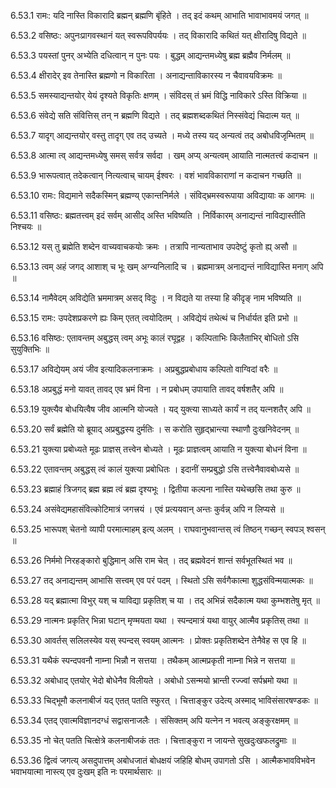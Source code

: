 6.53.1
रामः:
यदि नास्ति विकारादि ब्रह्मन् ब्रह्मणि बृंहिते ।
तद् इदं कथम् आभाति भावाभावमयं जगत् ॥


6.53.2
वसिष्ठः:
अपुनःप्रागवस्थानं यत् स्वरूपविपर्ययः ।
तद् विकारादि कथितं यत् क्षीरादिषु विद्यते ॥


6.53.3
पयस्तां पुनर् अभ्येति दधित्वान् न पुनः पयः ।
बुद्धम् आद्यन्तमध्येषु ब्रह्म ब्रह्मैव निर्मलम् ॥


6.53.4
क्षीरादेर् इव तेनास्ति ब्रह्मणो न विकारिता ।
अनाद्यन्ताविकारस्य न चैवावयविक्रमः ॥


6.53.5
समस्याद्यन्तयोर् येयं दृश्यते विकृतिः क्षणम् ।
संविदस् तं भ्रमं विद्धि नाविकारे ऽस्ति विक्रिया ॥


6.53.6
संवेद्ये सति संवित्तिस् तन् न ब्रह्मणि विद्यते ।
तद् ब्रह्मशब्दकथितं निस्संवेद्यं चिदात्म यत् ॥


6.53.7
यादृग् आद्यन्तयोर् वस्तु तादृग् एव तद् उच्यते ।
मध्ये तस्य यद् अन्यत्वं तद् अबोधविजृम्भितम् ॥


6.53.8
आत्मा त्व् आद्यन्तमध्येषु समस् सर्वत्र सर्वदा ।
खम् अप्य् अन्यत्वम् आयाति नात्मतत्त्वं कदाचन ॥


6.53.9
भारूपत्वात् तदेकत्वान् नित्यत्वाच् चायम् ईश्वरः ।
वशं भावविकाराणां न कदाचन गच्छति ॥


6.53.10
रामः:
विद्यमाने सदैकस्मिन् ब्रह्मण्य् एकान्तनिर्मले ।
संविद्भ्रमस्वरूपाया अविद्यायाः क आगमः ॥


6.53.11
वसिष्ठः:
ब्रह्मतत्त्वम् इदं सर्वम् आसीद् अस्ति भविष्यति ।
निर्विकारम् अनाद्यन्तं नाविद्यास्तीति निश्चयः ॥


6.53.12
यस् तु ब्रह्मेति शब्देन वाच्यवाचकयोः क्रमः ।
तत्रापि नान्यताभाव उपदेष्टुं कृतो ह्य् असौ ॥


6.53.13
त्वम् अहं जगद् आशाश् च भूः खम् अग्न्यनिलादि च ।
ब्रह्ममात्रम् अनाद्यन्तं नाविद्यास्ति मनाग् अपि ॥


6.53.14
नामैवेदम् अविद्येति भ्रममात्रम् असद् विदुः ।
न विद्यते या तस्या हि कीदृङ् नाम भविष्यति ॥


6.53.15
रामः:
उपदेशप्रकरणे ह्यः किम् एतत् त्वयोदितम् ।
अविद्येयं तथेत्थं च निर्धार्यत इति प्रभो ॥


6.53.16
वसिष्ठः:
एतावन्तम् अबुद्धस् त्वम् अभूः कालं रघूद्वह ।
कल्पिताभिः किलैताभिर् बोधितो ऽसि सुयुक्तिभिः ॥


6.53.17
अविद्येयम् अयं जीव इत्यादिकलनाक्रमः ।
अप्रबुद्धप्रबोधाय कल्पितो वाग्विदां वरैः ॥


6.53.18
अप्रबुद्धं मनो यावत् तावद् एव भ्रमं विना ।
न प्रबोधम् उपायाति तावद् वर्षशतैर् अपि ॥


6.53.19
युक्त्यैव बोधयित्वैष जीव आत्मनि योज्यते ।
यद् युक्त्या साध्यते कार्यं न तद् यत्नशतैर् अपि ॥


6.53.20
सर्वं ब्रह्मेति यो ब्रूयाद् अप्रबुद्धस्य दुर्मतिः ।
स करोति सुहृद्भ्रान्त्या स्थाणौ दुःखनिवेदनम् ॥


6.53.21
युक्त्या प्रबोध्यते मूढः प्राज्ञस् तत्त्वेन बोध्यते ।
मूढः प्राज्ञत्वम् आयाति न युक्त्या बोधनं विना ॥


6.53.22
एतावन्तम् अबुद्धस् त्वं कालं युक्त्या प्रबोधितः ।
इदानीं सम्प्रबुद्धो ऽसि तत्त्वेनैवावबोध्यसे ॥


6.53.23
ब्रह्माहं त्रिजगद् ब्रह्म ब्रह्म त्वं ब्रह्म दृश्यभूः ।
द्वितीया कल्पना नास्ति यथेच्छसि तथा कुरु ॥


6.53.24
असंवेद्यमहासंवित्कोटिमात्रं जगत्त्रयं ।
एवं प्रत्ययवान् अन्तः कुर्वन्न् अपि न लिप्यसे ॥


6.53.25
भारूपश् चेतनो व्यापी परमात्माहम् इत्य् अलम् ।
राघवानुभवान्तस् त्वं तिष्ठन् गच्छन् स्वपञ् श्वसन् ॥


6.53.26
निर्ममो निरहङ्कारो बुद्धिमान् असि राम चेत् ।
तद् ब्रह्मवेदनं शान्तं सर्वभूतस्थितं भव ॥


6.53.27
तद् अनाद्यन्तम् आभासि सत्त्वम् एव परं पदम् ।
स्थितो ऽसि सर्वगैकात्मा शुद्धसंविन्मयात्मकः ॥


6.53.28
यद् ब्रह्मात्मा विभुर् यश् च याविद्या प्रकृतिश् च या ।
तद् अभिन्नं सदैकात्म यथा कुम्भशतेषु मृत् ॥


6.53.29
नात्मनः प्रकृतिर् भिन्ना घटान् मृण्मयता यथा ।
स्पन्दमात्रं यथा वायुर् आत्मैव प्रकृतिस् तथा ॥


6.53.30
आवर्तस् सलिलस्येव यस् स्पन्दस् स्वयम् आत्मनः ।
प्रोक्तः प्रकृतिशब्देन तेनैवेह स एव हि ॥


6.53.31
यथैकं स्पन्दपवनौ नाम्ना भिन्नौ न सत्तया ।
तथैकम् आत्मप्रकृती नाम्ना भिन्ने न सत्तया ॥


6.53.32
अबोधाद् एतयोर् भेदो बोधेनैव विलीयते ।
अबोधो ऽसन्मयो भ्रान्ती रज्ज्वां सर्पभ्रमो यथा ॥


6.53.33
चिद्भूमौ कलनाबीजं यद् एतत् पतति स्फुरत् ।
चित्ताङ्कुर उदेत्य् अस्माद् भाविसंसारषण्डकः ॥


6.53.34
एतद् एवात्मविज्ञानदग्धं सद्वासनाजलैः ।
संसिक्तम् अपि यत्नेन न भवत्य् अङ्कुरक्षमम् ॥


6.53.35
नो चेत् पतति चित्क्षेत्रे कलनाबीजकं ततः ।
चित्ताङ्कुरा न जायन्ते सुखदुःखफलद्रुमाः ॥


6.53.36
द्वित्वं जगत्य् असदुपात्तम् अबोधजातं बोधक्षयं जहिहि बोधम् उपागतो ऽसि ।
आत्मैकभावविभवेन भवाभयात्मा नास्त्य् एव दुःखम् इति नः परमार्थसारः ॥


